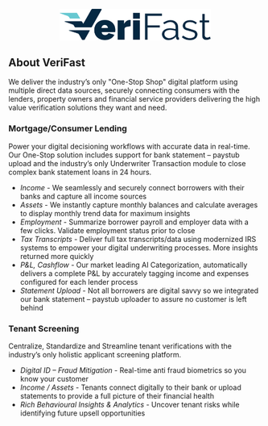 <p align="center"><a href="https://verifast.com" target="_blank"><img src="https://raw.githubusercontent.com/rentify-admin/art/master/logo-type/5%20SVG/2%20RGB/1%20Full%20Color/logo-type-rgb-blue.svg" width="300"></a></p>

## About VeriFast

We deliver the industry’s only "One-Stop Shop" digital platform using multiple direct data sources, securely connecting consumers with the lenders, property owners and financial service providers delivering the high value verification solutions they want and need.

### Mortgage/Consumer Lending

Power your digital decisioning workflows with accurate data in real-time. Our One-Stop solution includes support for bank statement – paystub upload and the industry’s only Underwriter Transaction module to close complex bank statement loans in 24 hours.

- *Income* - We seamlessly and securely connect borrowers with their banks and capture all income sources
- *Assets* - We instantly capture monthly balances and calculate averages to display monthly trend data for maximum insights
- *Employment* - Summarize borrower payroll and employer data with a few clicks. Validate employment status prior to close
- *Tax Transcripts* - Deliver full tax transcripts/data using modernized IRS systems to empower your digital underwriting processes. More insights returned more quickly
- *P&L, Cashflow* - Our market leading AI Categorization, automatically delivers a complete P&L by accurately tagging income and expenses configured for each lender process
- *Statement Upload* - Not all borrowers are digital savvy so we integrated our bank statement – paystub uploader to assure no customer is left behind

### Tenant Screening

Centralize, Standardize and Streamline tenant verifications with the industry’s only holistic applicant screening platform.

- *Digital ID – Fraud Mitigation* - Real-time anti fraud biometrics so you know your customer
- *Income / Assets* - Tenants connect digitally to their bank or upload statements to provide a full picture of their financial health
- *Rich Behavioural Insights & Analytics* - Uncover tenant risks while identifying future upsell opportunities